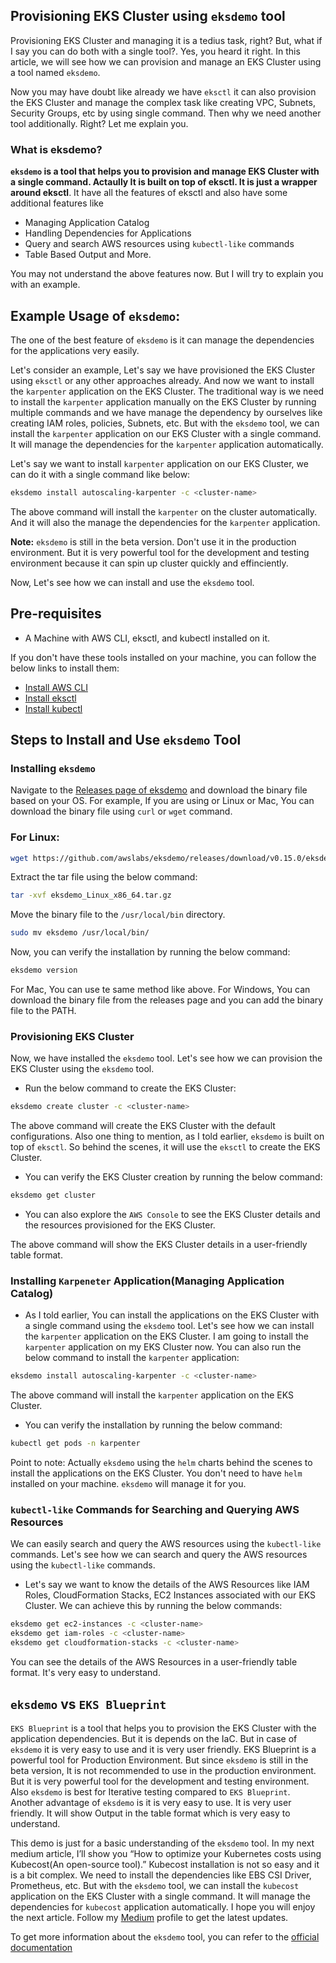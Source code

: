 ## Provisioning EKS Cluster using `eksdemo` tool

Provisioning EKS Cluster and managing it is a tedius task, right? But, what if I say you can do both with a single tool?. Yes, you heard it right. In this article, we will see how we can provision and manage an EKS Cluster using a tool named `eksdemo`.

Now you may have doubt like already we have `eksctl` it can also provision the EKS Cluster and manage the complex task like creating VPC, Subnets, Security Groups, etc by using single command. Then why we need another tool additionally. Right? Let me explain you.

### What is eksdemo?

**`eksdemo` is a tool that helps you to provision and manage EKS Cluster with a single command. Actaully It is built on top of eksctl. It is just a wrapper around eksctl**. It have all the features of eksctl and also have some additional features like

- Managing Application Catalog
- Handling Dependencies for Applications
- Query and search AWS resources using `kubectl-like` commands
- Table Based Output and More.

You may not understand the above features now. But I will try to explain you with an example.

## Example Usage of `eksdemo`:

The one of the best feature of `eksdemo` is it can manage the dependencies for the applications very easily.<br>

Let's consider an example, Let's say we have provisioned the EKS Cluster using `eksctl` or any other approaches already. And now we want to install the `karpenter` application on the EKS Cluster. The traditional way is we need to install the `karpenter` application manually on the EKS Cluster by running multiple commands and we have manage the dependency by ourselves like creating IAM roles, policies, Subnets, etc. But with the `eksdemo` tool, we can install the `karpenter` application on our EKS Cluster with a single command. It will manage the dependencies for the `karpenter` application automatically.

Let's say we want to install `karpenter` application on our EKS Cluster, we can do it with a single command like below:

```bash
eksdemo install autoscaling-karpenter -c <cluster-name>
```
The above command will install the `karpenter` on the cluster automatically. And it will also the manage the dependencies for the `karpenter` application.

**Note:** `eksdemo` is still in the beta version. Don't use it in the production environment. But it is very powerful tool for the development and testing environment because it can spin up cluster quickly and effinciently.<br>

Now, Let's see how we can install and use the `eksdemo` tool.

## Pre-requisites

- A Machine with AWS CLI, eksctl, and kubectl installed on it.

If you don't have these tools installed on your machine, you can follow the below links to install them:

- [Install AWS CLI](https://docs.aws.amazon.com/cli/latest/userguide/install-cliv2.html)
- [Install eksctl](https://docs.aws.amazon.com/eks/latest/userguide/eksctl.html)
- [Install kubectl](https://kubernetes.io/docs/tasks/tools/install-kubectl/)

## Steps to Install and Use `eksdemo` Tool

### Installing `eksdemo`

Navigate to the [Releases page of eksdemo](https://github.com/awslabs/eksdemo/releases/tag/v0.15.0) and download the binary file based on your OS. For example, If you are using or Linux or Mac, You can download the binary file using `curl` or `wget` command.

### For Linux:

```bash
wget https://github.com/awslabs/eksdemo/releases/download/v0.15.0/eksdemo_Linux_x86_64.tar.gz
```

Extract the tar file using the below command:

```bash
tar -xvf eksdemo_Linux_x86_64.tar.gz
```

Move the binary file to the `/usr/local/bin` directory.

```bash
sudo mv eksdemo /usr/local/bin/
```

Now, you can verify the installation by running the below command:

```bash
eksdemo version
```
For Mac, You can use te same method like above. For Windows, You can download the binary file from the releases page and you can add the binary file to the PATH.

### Provisioning EKS Cluster

Now, we have installed the `eksdemo` tool. Let's see how we can provision the EKS Cluster using the `eksdemo` tool.

- Run the below command to create the EKS Cluster:

```bash
eksdemo create cluster -c <cluster-name>
```

The above command will create the EKS Cluster with the default configurations. Also one thing to mention, as I told earlier, `eksdemo` is built on top of `eksctl`. So behind the scenes, it will use the `eksctl` to create the EKS Cluster.

- You can verify the EKS Cluster creation by running the below command:

```bash
eksdemo get cluster
```
- You can also explore the `AWS Console` to see the EKS Cluster details and the resources provisioned for the EKS Cluster.

The above command will show the EKS Cluster details in a user-friendly table format.

### Installing `Karpeneter` Application(Managing Application Catalog)

- As I told earlier, You can install the applications on the EKS Cluster with a single command using the `eksdemo` tool. Let's see how we can install the `karpenter` application on the EKS Cluster. I am going to install the `karpenter` application on my EKS Cluster now. You can also run the below command to install the `karpenter` application:

```bash
eksdemo install autoscaling-karpenter -c <cluster-name>
```

The above command will install the `karpenter` application on the EKS Cluster.

- You can verify the installation by running the below command:

```bash
kubectl get pods -n karpenter
```

Point to note: Actually `eksdemo` using the `helm` charts behind the scenes to install the applications on the EKS Cluster. You don't need to have `helm` installed on your machine. `eksdemo` will manage it for you.

### `kubectl-like` Commands for Searching and Querying AWS Resources

We can easily search and query the AWS resources using the `kubectl-like` commands. Let's see how we can search and query the AWS resources using the `kubectl-like` commands.

- Let's say we want to know the details of the AWS Resources like IAM Roles, CloudFormation Stacks, EC2 Instances associated with our EKS Cluster. We can achieve this by running the below commands:

```bash
eksdemo get ec2-instances -c <cluster-name>
eksdemo get iam-roles -c <cluster-name>
eksdemo get cloudformation-stacks -c <cluster-name>
```

You can see the details of the AWS Resources in a user-friendly table format. It's very easy to understand.


## `eksdemo` vs `EKS Blueprint`

`EKS Blueprint` is a tool that helps you to provision the EKS Cluster with the application dependencies. But it is depends on the IaC. But in case of `eksdemo` it is very easy to use and it is very user friendly. EKS Blueprint is a powerful tool for Production Environment. But since `eksdemo` is still in the beta version, It is not recommended to use in the production environment. But it is very powerful tool for the development and testing environment. Also `eksdemo` is best for Iterative testing compared to `EKS Blueprint`. Another advantage of `eksdemo` is it is very easy to use. It is very user friendly. It will show Output in the table format which is very easy to understand.<br>

This demo is just for a basic understanding of the `eksdemo` tool. In my next medium article, I’ll show you “How to optimize your Kubernetes costs using Kubecost(An open-source tool).” Kubecost installation is not so easy and it is a bit complex. We need to install the dependencies like EBS CSI Driver, Prometheus, etc. But with the `eksdemo` tool, we can install the `kubecost` application on the EKS Cluster with a single command. It will manage the dependencies for `kubecost` application automatically. I hope you will enjoy the next article. Follow my [Medium](https://medium.com/@mathesh-me) profile to get the latest updates.

To get more information about the `eksdemo` tool, you can refer to the [official documentation](https://github.com/awslabs/eksdemo)